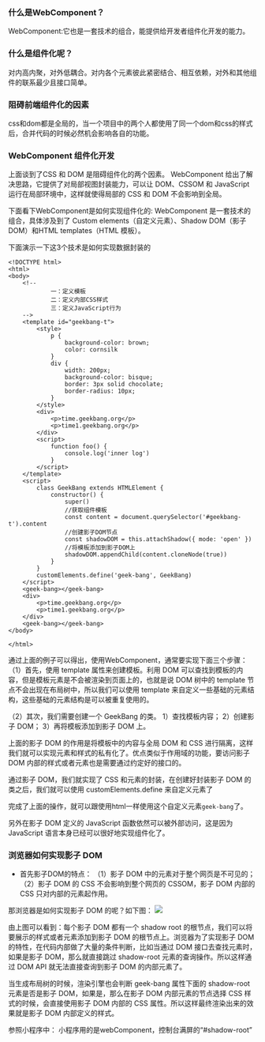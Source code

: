 ### 什么是WebComponent？

WebComponent:它也是一套技术的组合，能提供给开发者组件化开发的能力。


### 什么是组件化呢？
对内高内聚，对外低耦合。对内各个元素彼此紧密结合、相互依赖，对外和其他组件的联系最少且接口简单。


### 阻碍前端组件化的因素
css和dom都是全局的，当一个项目中的两个人都使用了同一个dom和css的样式后，合并代码的时候必然机会影响各自的功能。


### WebComponent 组件化开发
上面谈到了CSS 和 DOM 是阻碍组件化的两个因素。
WebComponent 给出了解决思路，它提供了对局部视图封装能力，可以让 DOM、CSSOM 和 JavaScript 运行在局部环境中，这样就使得局部的 CSS 和 DOM 不会影响到全局。

下面看下WebComponent是如何实现组件化的:
WebComponent 是一套技术的组合，具体涉及到了 Custom elements（自定义元素）、Shadow DOM（影子 DOM）和HTML templates（HTML 模板）。

下面演示一下这3个技术是如何实现数据封装的
```
<!DOCTYPE html>
<html>
<body>
    <!--
            一：定义模板
            二：定义内部CSS样式
            三：定义JavaScript行为
    -->
    <template id="geekbang-t">
        <style>
            p {
                background-color: brown;
                color: cornsilk
            }
            div {
                width: 200px;
                background-color: bisque;
                border: 3px solid chocolate;
                border-radius: 10px;
            }
        </style>
        <div>
            <p>time.geekbang.org</p>
            <p>time1.geekbang.org</p>
        </div>
        <script>
            function foo() {
                console.log('inner log')
            }
        </script>
    </template>
    <script>
        class GeekBang extends HTMLElement {
            constructor() {
                super()
                //获取组件模板
                const content = document.querySelector('#geekbang-t').content
                //创建影子DOM节点
                const shadowDOM = this.attachShadow({ mode: 'open' })
                //将模板添加到影子DOM上
                shadowDOM.appendChild(content.cloneNode(true))
            }
        }
        customElements.define('geek-bang', GeekBang)
    </script>
    <geek-bang></geek-bang>
    <div>
        <p>time.geekbang.org</p>
        <p>time1.geekbang.org</p>
    </div>
    <geek-bang></geek-bang>
</body>

</html>
```
通过上面的例子可以得出，使用WebComponent，通常要实现下面三个步骤：
（1）首先，使用 template 属性来创建模板。利用 DOM 可以查找到模板的内容，但是模板元素是不会被渲染到页面上的，也就是说 DOM 树中的 template 节点不会出现在布局树中，所以我们可以使用 template 来自定义一些基础的元素结构，这些基础的元素结构是可以被重复使用的。

（2）其次，我们需要创建一个 GeekBang 的类。
1）查找模板内容；
2）创建影子 DOM；
3）再将模板添加到影子 DOM 上。

上面的影子 DOM 的作用是将模板中的内容与全局 DOM 和 CSS 进行隔离，这样我们就可以实现元素和样式的私有化了。优点类似于作用域的功能，要访问影子 DOM 内部的样式或者元素也是需要通过约定好的接口的。

通过影子 DOM，我们就实现了 CSS 和元素的封装，在创建好封装影子 DOM 的类之后，我们就可以使用 customElements.define 来自定义元素了

完成了上面的操作，就可以跟使用html一样使用这个自定义元素`geek-bang`了。

另外在影子 DOM 定义的 JavaScript 函数依然可以被外部访问，这是因为 JavaScript 语言本身已经可以很好地实现组件化了。


### 浏览器如何实现影子 DOM
- 首先影子DOM的特点：
（1）影子 DOM 中的元素对于整个网页是不可见的；
（2）影子 DOM 的 CSS 不会影响到整个网页的 CSSOM，影子 DOM 内部的 CSS 只对内部的元素起作用。

那浏览器是如何实现影子 DOM 的呢？如下图：
![](https://static001.geekbang.org/resource/image/5b/22/5bce3d00c8139a7fde9cc90f9d803322.png)

由上图可以看到：每个影子 DOM 都有一个 shadow root 的根节点，我们可以将要展示的样式或者元素添加到影子 DOM 的根节点上。浏览器为了实现影子 DOM 的特性，在代码内部做了大量的条件判断，比如当通过 DOM 接口去查找元素时，如果是影子 DOM，那么就直接跳过 shadow-root 元素的查询操作。所以这样通过 DOM API 就无法直接查询到影子 DOM 的内部元素了。

当生成布局树的时候，渲染引擎也会判断 geek-bang 属性下面的 shadow-root 元素是否是影子 DOM，如果是，那么在影子 DOM 内部元素的节点选择 CSS 样式的时候，会直接使用影子 DOM 内部的 CSS 属性。所以这样最终渲染出来的效果就是影子 DOM 内部定义的样式。


参照小程序中：
小程序用的是webComponent，控制台满屏的“#shadow-root”



